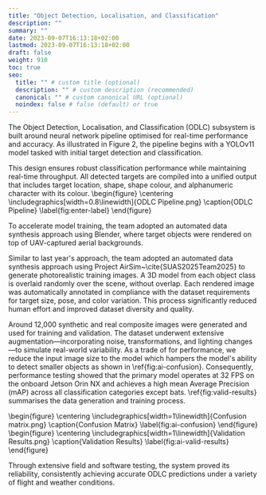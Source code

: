 ```yaml
---
title: "Object Detection, Localisation, and Classification"
description: ""
summary: ""
date: 2023-09-07T16:13:18+02:00
lastmod: 2023-09-07T16:13:18+02:00
draft: false
weight: 910
toc: true
seo:
  title: "" # custom title (optional)
  description: "" # custom description (recommended)
  canonical: "" # custom canonical URL (optional)
  noindex: false # false (default) or true
---
```



The Object Detection, Localisation, and Classification (ODLC) subsystem is built around neural network pipeline optimised for real-time performance and accuracy.
As illustrated in Figure 2, the pipeline begins with a YOLOv11 model tasked with initial target detection and classification.

This design ensures robust classification performance while maintaining real-time throughput.
All detected targets are compiled into a unified output that includes target location, shape, shape colour, and alphanumeric character with its colour.
\begin{figure}
    \centering
    \includegraphics[width=0.8\linewidth]{ODLC Pipeline.png}
    \caption{ODLC Pipeline}
    \label{fig:enter-label}
\end{figure}

To accelerate model training, the team adopted an automated data synthesis approach using Blender, where target objects were rendered on top of UAV-captured aerial backgrounds.

Similar to last year's approach, the team adopted an automated data synthesis approach using Project AirSim~\cite{SUAS2025Team2025} to generate photorealistic training images.
A 3D model from each object class is overlaid randomly over the scene, without overlap.
Each rendered image was automatically annotated in compliance with the dataset requirements for target size, pose, and color variation.
This process significantly reduced human effort and improved dataset diversity and quality.

Around 12,000 synthetic and real composite images were generated and used for training and validation.
The dataset underwent extensive augmentation—incorporating noise, transformations, and lighting changes—to simulate real-world variability.
As a trade of for performance, we reduce the input image size to the model which hampers the model's ability to detect smaller objects as shown in \ref{fig:ai-confusion}.
Consequently, performance testing showed that the primary model operates at 32 FPS on the onboard Jetson Orin NX and achieves a high mean Average Precision (mAP) across all classification categories except bats.
\ref{fig:valid-results} summarises the data generation and training process.

\begin{figure}
    \centering
    \includegraphics[width=1\linewidth]{Confusion matrix.png}
    \caption{Confusion Matrix}
    \label{fig:ai-confusion}
\end{figure}
\begin{figure}
    \centering
    \includegraphics[width=1\linewidth]{Validation Results.png}
    \caption{Validation Results}
    \label{fig:ai-valid-results}
\end{figure}

Through extensive field and software testing, the system proved its reliability, consistently achieving accurate ODLC predictions under a variety of flight and weather conditions.
